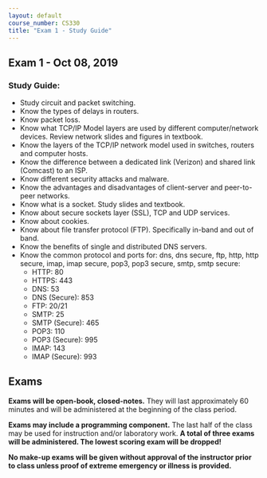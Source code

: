 ```yaml
---
layout: default
course_number: CS330
title: "Exam 1 - Study Guide"
---
```


Exam 1 - Oct 08, 2019
-----------------------

### Study Guide:
  - Study circuit and packet switching.   
  - Know the types of delays in routers. 
  - Know packet loss.
  - Know what TCP/IP Model layers are used by different computer/network devices. Review network slides and figures in textbook. 
  - Know the layers of the TCP/IP network model used in switches, routers and computer hosts. 
  - Know the difference between a dedicated link (Verizon) and shared link (Comcast) to an ISP.
  - Know different security attacks and malware. 
  - Know the advantages and disadvantages of client-server and peer-to-peer networks. 
  - Know what is a socket. Study slides and textbook.
  - Know about secure sockets layer (SSL), TCP and UDP services. 
  - Know about cookies. 
  - Know about file transfer protocol (FTP). Specifically in-band and out of band.   
  - Know the benefits of single and distributed DNS servers. 
  - Know the common protocol and ports for: dns, dns secure, ftp, http, http secure, imap, imap secure, pop3, pop3 secure, smtp, smtp secure:
    - HTTP: 80
    - HTTPS: 443
    - DNS: 53
    - DNS (Secure): 853 
    - FTP: 20/21
    - SMTP: 25
    - SMTP (Secure): 465
    - POP3: 110
    - POP3 (Secure): 995
    - IMAP: 143
    - IMAP (Secure): 993
  

Exams
-----------------

<strong>Exams will be open-book, closed-notes.</strong> They will last approximately 60 minutes and will be administered at the beginning of the class period.

<strong>Exams may include a programming component.</strong> The last half of the class may be used for instruction and/or laboratory work. 
<strong>A total of three exams will be administered. The lowest scoring exam will be dropped!</strong>

<strong>No make-up exams will be given without approval of the instructor prior to class unless proof of extreme emergency or illness is provided.</strong>
